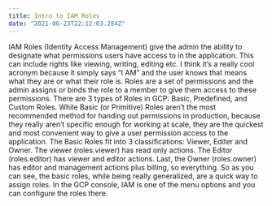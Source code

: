 ```yaml
---
title: Intro to IAM Roles
date: "2021-06-23T22:12:03.284Z"
---
```

IAM Roles (Identity Access Management) give the admin the ability to designate what permissions users have access to in the application. This can include rights like viewing, writing, editing etc. I think it’s a really cool acronym because it simply says “I AM” and the user knows that means what they are or what their role is. Roles are a set of permissions and the admin assigns or binds the role to a member to give them access to these permissions.
There are 3 types of Roles in GCP: Basic, Predefined, and Custom Roles. While Basic (or Primitive) Roles aren’t the most recommended method for handing out permissions in production, because they really aren’t specific enough for working at scale, they are the quickest and most convenient way to give a user permission access to the application.
The Basic Roles fit into 3 classifications: Viewer, Editer and Owner. The viewer (roles.viewer) has read only actions. The Editor (roles.editor) has viewer and editor actions. Last, the Owner (roles.owner) has editor and management actions plus billing, so everything.
So as you can see, the basic roles, while being really generalized, are a quick way to assign roles. In the GCP console, IAM is one of the menu options and you can configure the roles there.